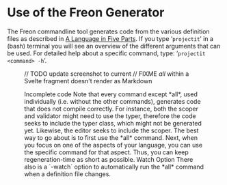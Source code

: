 <script>
    import Note from "../../lib/notes/Note.svelte";
    import Figure from "../../lib/figures/Figure.svelte";
</script>

# Use of the Freon Generator

The Freon commandline tool generates code from the various definition files as described in
[A Language in Five Parts](/010_Intro/040_A_Language_in_Five_Parts).
If you type ‘`projectit`’ in a (bash) terminal you will see
an overview of the different
arguments that can be used. For detailed help about a specific command, type: ‘`projectit  <command> -h`’.

<Figure
imageName={'projectit-command-line-options.png'}
caption={'Screenshot of commandline options'}
figureNumber={1}
/>

// TODO  update screenshot to current
// FIXME  *all* within a Svelte fragment doesn't render as Markdown

<Note>
<svelte:fragment slot="header"> Incomplete code</svelte:fragment>
<svelte:fragment slot="content">
Note that every command except *all*, used individually (i.e. without the other commands), generates code that
does not compile correctly.
For instance, both the scoper and validator might need to use the typer, therefore the
code seeks to include the typer class, which might not be generated yet. Likewise, the editor seeks to include
the scoper.
The best way to go about is to first use the *all* command. Next, when you focus on one of the aspects of your
language, you can use the specific command for that aspect. Thus, you can keep regeneration-time as short as possible.
</svelte:fragment>
</Note>

<Note>
<svelte:fragment slot="header"> Watch Option</svelte:fragment>
<svelte:fragment slot="content">
There also is a `-watch` option to automatically run the *all* command when a definition file changes.
</svelte:fragment>
</Note>

